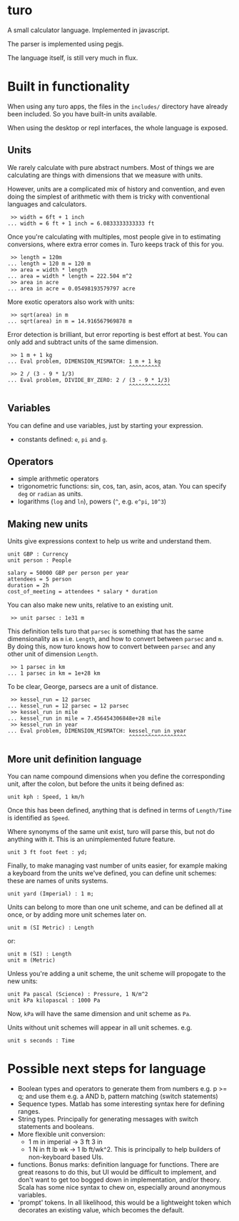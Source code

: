 turo
====
A small calculator language. Implemented in javascript.

The parser is implemented using pegjs.

The language itself, is still very much in flux.

Built in functionality
======================
When using any turo apps, the files in the `includes/` directory have already been included. So you have built-in units available.

When using the desktop or repl interfaces, the whole language is exposed.

Units
-----
We rarely calculate with pure abstract numbers. Most of things we are calculating are things with dimensions that we measure with units.

However, units are a complicated mix of history and convention, and even doing the simplest of arithmetic with them is tricky with conventional languages and calculators.

```
 >> width = 6ft + 1 inch
... width = 6 ft + 1 inch = 6.0833333333333 ft
```

Once you're calculating with multiples, most people give in to estimating conversions, where extra error comes in. Turo keeps track of this for you.
```
 >> length = 120m
... length = 120 m = 120 m
 >> area = width * length
... area = width * length = 222.504 m^2
 >> area in acre
... area in acre = 0.05498193579797 acre
```

More exotic operators also work with units:
```
 >> sqrt(area) in m
... sqrt(area) in m = 14.916567969878 m
```

Error detection is brilliant, but error reporting is best effort at best. You can only add and subtract units of the same dimension.

```
 >> 1 m + 1 kg
... Eval problem, DIMENSION_MISMATCH: 1 m + 1 kg
                                      ^^^^^^^^^^
 >> 2 / (3 - 9 * 1/3)
... Eval problem, DIVIDE_BY_ZERO: 2 / (3 - 9 * 1/3)
                                      ^^^^^^^^^^^^^                                      
```
Variables
---------
You can define and use variables, just by starting your expression.

 * constants defined: `e`, `pi` and `g`.

Operators
---------
 * simple arithmetic operators
 * trigonometric functions: sin, cos, tan, asin, acos, atan. You can specify `deg` or `radian` as units.
 * logarithms (`log` and `ln`), powers (`^`, e.g. `e^pi`, `10^3`) 

Making new units
----------------
Units give expressions context to help us write and understand them.

```
unit GBP : Currency
unit person : People

salary = 50000 GBP per person per year
attendees = 5 person
duration = 2h
cost_of_meeting = attendees * salary * duration
```

You can also make new units, relative to an existing unit.
```
 >> unit parsec : 1e31 m
```

This definition tells turo that `parsec` is something that has the same dimensionality as `m` i.e. `Length`, and how to convert between `parsec` and `m`. By doing this, now turo knows how to convert between `parsec` and any other unit of dimension `Length`.

```
 >> 1 parsec in km
... 1 parsec in km = 1e+28 km
```

To be clear, George, parsecs are a unit of distance.
```
 >> kessel_run = 12 parsec
... kessel_run = 12 parsec = 12 parsec
 >> kessel_run in mile
... kessel_run in mile = 7.456454306848e+28 mile
 >> kessel_run in year
... Eval problem, DIMENSION_MISMATCH: kessel_run in year
                                      ^^^^^^^^^^^^^^^^^^
```


More unit definition language
--
You can name compound dimensions when you define the corresponding unit, after the colon, but before the units it being defined as: 

```
unit kph : Speed, 1 km/h
```

Once this has been defined, anything that is defined in terms of `Length/Time` is identified as `Speed`.

Where synonyms of the same unit exist, turo will parse this, but not do anything with it. This is an unimplemented future feature.

```
unit 3 ft foot feet : yd;
```

Finally, to make managing vast number of units easier, for example making a keyboard from the units we've defined, you can define unit schemes: these are names of units systems.

```
unit yard (Imperial) : 1 m;
```

Units can belong to more than one unit scheme, and can be defined all at once, or by adding more unit schemes later on.

```
unit m (SI Metric) : Length
```

or: 

```
unit m (SI) : Length
unit m (Metric)
```

Unless you're adding a unit scheme, the unit scheme will propogate to the new units:

```
unit Pa pascal (Science) : Pressure, 1 N/m^2
unit kPa kilopascal : 1000 Pa
```

Now, `kPa` will have the same dimension and unit scheme as `Pa`.

Units without unit schemes will appear in all unit schemes. e.g.

```
unit s seconds : Time
```


Possible next steps for language
================================
 * Boolean types and operators to generate them from numbers e.g. p >= q; and use them e.g. a AND b, pattern matching (switch statements)
 * Sequence types. Matlab has some interesting syntax here for defining ranges.
 * String types. Principally for generating messages with switch statements and booleans. 
 * More flexible unit conversion: 
   - 1 m in imperial -> 3 ft 3 in
   - 1 N in ft lb wk -> 1 lb ft/wk^2. This is principally to help builders of non-keyboard based UIs.
 * functions. Bonus marks: definition language for functions. There are great reasons to do this, but UI would be difficult to implement, and don't want to get too bogged down in implementation, and/or theory. Scala has some nice syntax to chew on, especially around anonymous variables.
 * 'prompt' tokens. In all likelihood, this would be a lightweight token which decorates an existing value, which becomes the default.
